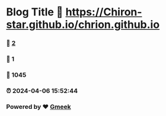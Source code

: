 # Blog Title :link: https://Chiron-star.github.io/chrion.github.io 
### :page_facing_up: [2](https://Chiron-star.github.io/chrion.github.io/tag.html) 
### :speech_balloon: 1 
### :hibiscus: 1045 
### :alarm_clock: 2024-04-06 15:52:44 
### Powered by :heart: [Gmeek](https://github.com/Meekdai/Gmeek)
